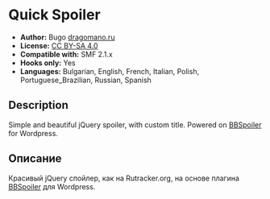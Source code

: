 # Quick Spoiler
* **Author:** Bugo [dragomano.ru](https://dragomano.ru/mods/quick-spoiler)
* **License:** [CC BY-SA 4.0](https://creativecommons.org/licenses/by-sa/4.0)
* **Compatible with:** SMF 2.1.x
* **Hooks only:** Yes
* **Languages:** Bulgarian, English, French, Italian, Polish, Portuguese_Brazilian, Russian, Spanish

## Description
Simple and beautiful jQuery spoiler, with custom title. Powered on [BBSpoiler](http://www.wordpressplugins.ru/posts/bbspoiler.html) for Wordpress.

## Описание
Красивый jQuery спойлер, как на Rutracker.org, на основе плагина [BBSpoiler](http://www.wordpressplugins.ru/posts/bbspoiler.html) для Wordpress.